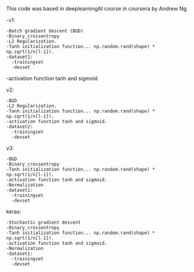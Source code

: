 This code was based in deeplearningAI course in coursera by Andrew Ng.

-v1:

    -Batch gradient descent (BGD)
    -Binary_crossentropy
    -L2 Regularization.
    -Tanh initialization function... np.random.rand(shape) * np.sqrt(1/n[l-1]).
    -dataset1:
      -trainingset
      -devset
  
  -activation function tanh and sigmoid
  
v2:

    -BGD
    -L2 Regularization.
    -Tanh initialization function... np.random.rand(shape) * np.sqrt(1/n[l-1]).
    -activation function tanh and sigmoid.
    -dataset2:
      -trainingset
      -devset
    
v3:

    -BGD
    -Binary_crossentropy 
    -Tanh initialization function... np.random.rand(shape) * np.sqrt(1/n[l-1]).
    -activation function tanh and sigmoid.
    -Normalization
    -dataset1:
      -trainingset
      -devset
    
keras:

    -Stochastic gradient descent
    -Binary_crossentropy
    -Tanh initialization function... np.random.rand(shape) * np.sqrt(1/n[l-1]).
    -activation function tanh and sigmoid.
    -Normalization
    -dataset1:
      -trainingset 
      -devset
